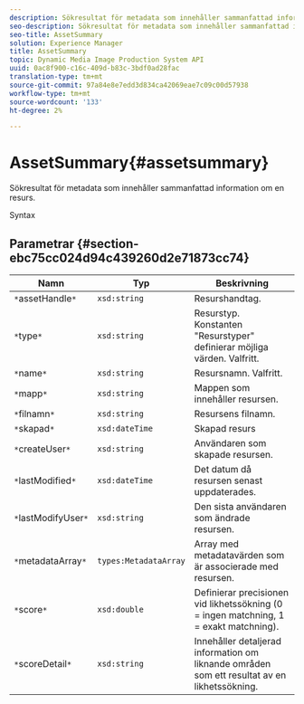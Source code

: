 ```yaml
---
description: Sökresultat för metadata som innehåller sammanfattad information om en resurs.
seo-description: Sökresultat för metadata som innehåller sammanfattad information om en resurs.
seo-title: AssetSummary
solution: Experience Manager
title: AssetSummary
topic: Dynamic Media Image Production System API
uuid: 0ac8f900-c16c-409d-b83c-3bdf0ad28fac
translation-type: tm+mt
source-git-commit: 97a84e8e7edd3d834ca42069eae7c09c00d57938
workflow-type: tm+mt
source-wordcount: '133'
ht-degree: 2%

---
```



# AssetSummary{#assetsummary}

Sökresultat för metadata som innehåller sammanfattad information om en resurs.

Syntax

## Parametrar {#section-ebc75cc024d94c439260d2e71873cc74}

| Namn | Typ | Beskrivning |
|---|---|---|
| `*`assetHandle`*` | `xsd:string` | Resurshandtag. |
| `*`type`*` | `xsd:string` | Resurstyp. Konstanten &quot;Resurstyper&quot; definierar möjliga värden. Valfritt. |
| `*`name`*` | `xsd:string` | Resursnamn. Valfritt. |
| `*`mapp`*` | `xsd:string` | Mappen som innehåller resursen. |
| `*`filnamn`*` | `xsd:string` | Resursens filnamn. |
| `*`skapad`*` | `xsd:dateTime` | Skapad resurs |
| `*`createUser`*` | `xsd:string` | Användaren som skapade resursen. |
| `*`lastModified`*` | `xsd:dateTime` | Det datum då resursen senast uppdaterades. |
| `*`lastModifyUser`*` | `xsd:string` | Den sista användaren som ändrade resursen. |
| `*`metadataArray`*` | `types:MetadataArray` | Array med metadatavärden som är associerade med resursen. |
| `*`score`*` | `xsd:double` | Definierar precisionen vid likhetssökning (0 = ingen matchning, 1 = exakt matchning). |
| `*`scoreDetail`*` | `xsd:string` | Innehåller detaljerad information om liknande områden som ett resultat av en likhetssökning. |

